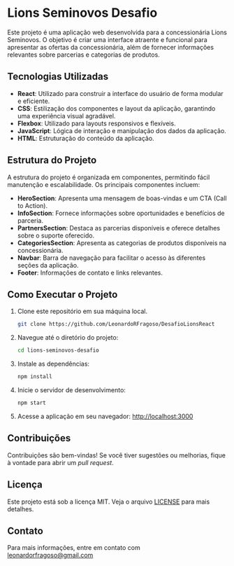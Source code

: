 
# Lions Seminovos Desafio

Este projeto é uma aplicação web desenvolvida para a concessionária Lions Seminovos. O objetivo é criar uma interface atraente e funcional para apresentar as ofertas da concessionária, além de fornecer informações relevantes sobre parcerias e categorias de produtos.

## Tecnologias Utilizadas

- **React**: Utilizado para construir a interface do usuário de forma modular e eficiente.
- **CSS**: Estilização dos componentes e layout da aplicação, garantindo uma experiência visual agradável.
- **Flexbox**: Utilizado para layouts responsivos e flexíveis.
- **JavaScript**: Lógica de interação e manipulação dos dados da aplicação.
- **HTML**: Estruturação do conteúdo da aplicação.

## Estrutura do Projeto

A estrutura do projeto é organizada em componentes, permitindo fácil manutenção e escalabilidade. Os principais componentes incluem:

- **HeroSection**: Apresenta uma mensagem de boas-vindas e um CTA (Call to Action).
- **InfoSection**: Fornece informações sobre oportunidades e benefícios de parceria.
- **PartnersSection**: Destaca as parcerias disponíveis e oferece detalhes sobre o suporte oferecido.
- **CategoriesSection**: Apresenta as categorias de produtos disponíveis na concessionária.
- **Navbar**: Barra de navegação para facilitar o acesso às diferentes seções da aplicação.
- **Footer**: Informações de contato e links relevantes.

## Como Executar o Projeto

1. Clone este repositório em sua máquina local.
   ```bash
   git clone https://github.com/LeonardoRFragoso/DesafioLionsReact
   ```

2. Navegue até o diretório do projeto:
   ```bash
   cd lions-seminovos-desafio
   ```

3. Instale as dependências:
   ```bash
   npm install
   ```

4. Inicie o servidor de desenvolvimento:
   ```bash
   npm start
   ```

5. Acesse a aplicação em seu navegador: [http://localhost:3000](http://localhost:3000)

## Contribuições

Contribuições são bem-vindas! Se você tiver sugestões ou melhorias, fique à vontade para abrir um *pull request*.

## Licença

Este projeto está sob a licença MIT. Veja o arquivo [LICENSE](LICENSE) para mais detalhes.

## Contato

Para mais informações, entre em contato com leonardorfragoso@gmail.com